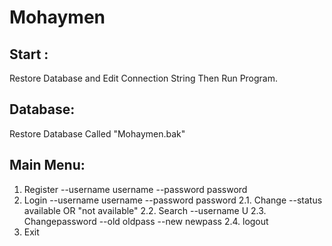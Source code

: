 # Mohaymen

## Start :
Restore Database and Edit Connection String Then Run Program.
## Database:
Restore Database Called "Mohaymen.bak"
## Main Menu:
1. Register --username username --password password
2. Login --username username --password password
    2.1. Change --status available OR "not available"
    2.2. Search --username U
    2.3. Changepassword --old oldpass --new newpass
    2.4. logout
3. Exit